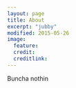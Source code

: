 ```yaml
---
layout: page
title: About
excerpt: "jubby"
modified: 2015-05-26
image:
  feature: 
  credit: 
  creditlink: 
---
```


Buncha nothin